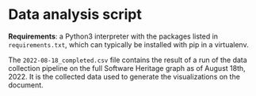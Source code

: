 # Data analysis script

**Requirements**: a Python3 interpreter with the packages listed in
`requirements.txt`, which can typically be installed with pip in a virtualenv.

The `2022-08-18_completed.csv` file contains the result of a run of the data
collection pipeline on the full Software Heritage graph as of August 18th, 2022.
It is the collected data used to generate the visualizations on the document.
